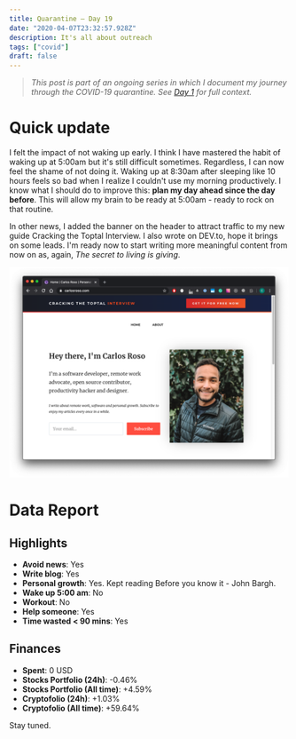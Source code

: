```yaml
---
title: Quarantine — Day 19
date: "2020-04-07T23:32:57.928Z"
description: It's all about outreach
tags: ["covid"]
draft: false
---
```


> *This post is part of an ongoing series in which I document my journey through the COVID-19 quarantine. See [Day 1](/quarantine/quarantine-day-1) for full context.*

<div class="divider"></div>

# Quick update

I felt the impact of not waking up early. I think I have mastered the habit of waking up at 5:00am but it's still difficult sometimes. Regardless, I can now feel the shame of not doing it. Waking up at 8:30am after sleeping like 10 hours feels so bad when I realize I couldn't use my morning productively. I know what I should do to improve this: **plan my day ahead since the day before**. This will allow my brain to be ready at 5:00am - ready to rock on that routine.

In other news, I added the banner on the header to attract traffic to my new guide Cracking the Toptal Interview. I also wrote on DEV.to, hope it brings on some leads. I'm ready now to start writing more meaningful content from now on as, again, *The secret to living is giving*.

![with-banner.png](with-banner.png)

<div class="divider"></div>

# Data Report

## Highlights

* **Avoid news**: Yes
* **Write blog**: Yes
* **Personal growth**: Yes. Kept reading Before you know it - John Bargh.
* **Wake up 5:00 am**: No
* **Workout**: No
* **Help someone**: Yes
* **Time wasted < 90 mins**: Yes

## Finances

* **Spent**: 0 USD
* **Stocks Portfolio (24h)**: -0.46%
* **Stocks Portfolio (All time)**: +4.59%
* **Cryptofolio (24h)**: +1.03%
* **Cryptofolio (All time)**: +59.64%

<div class="divider"></div>

Stay tuned.
